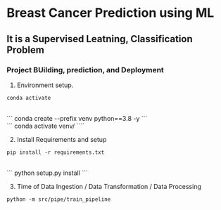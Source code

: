 # Breast Cancer Prediction using ML
## It is a Supervised Leatning, Classification Problem

### Project BUilding, prediction, and Deployment
1. Environment setup.
```
conda activate
```
<br>
```
conda create --prefix venv python==3.8 -y
```
<br>
```
conda activate venv/
````

2. Install Requirements and setup

```
pip install -r requirements.txt
```
<br>
```
python setup.py install
```

3. Time of Data Ingestion / Data Transformation / Data Processing

```
python -m src/pipe/train_pipeline
```